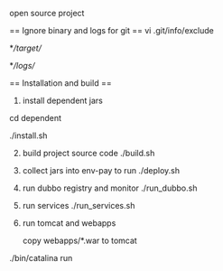open source project 

== Ignore binary and logs for git == 
   vi .git/info/exclude

   **/target/*

  **/logs/*

== Installation and build ==

1. install dependent jars

  cd dependent

  ./install.sh

2. build project source code
  ./build.sh

3. collect jars into env-pay to run
   ./deploy.sh

4. run dubbo registry and monitor
   ./run_dubbo.sh

5. run services 
   ./run_services.sh

6. run tomcat and webapps

   copy webapps/*.war to tomcat

  ./bin/catalina run
